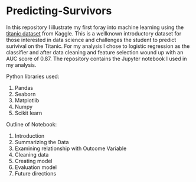 # Predicting-Survivors

In this repository I illustrate my first foray into machine learning using the [titanic dataset](https://www.kaggle.com/c/titanic/data) from Kaggle. This is a wellknown introductory dataset for those interested in data science and challenges the student to predict surivival on the Titanic. For my analysis I chose to logistic regression as the classifier and after data cleaning and feature selection wound up with an AUC score of 0.87. The repository contains the Jupyter notebook I used in my analysis.

Python libraries used:
1. Pandas
2. Seaborn
3. Matplotlib
4. Numpy
5. Scikit learn

Outline of Notebook:
1. Introduction
2. Summarizing the Data
3. Examining relationship with Outcome Variable
4. Cleaning data
5. Creating model
6. Evaluation model
7. Future directions
